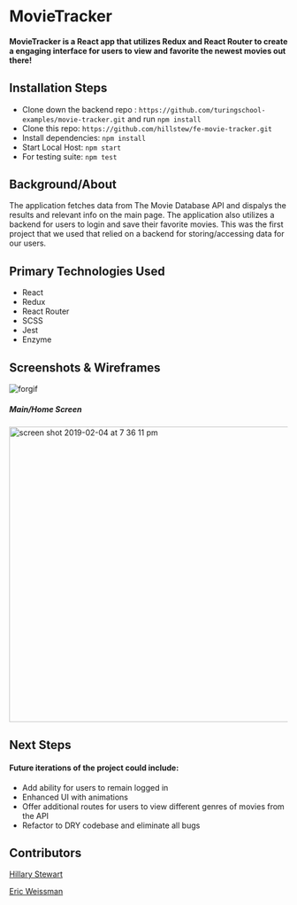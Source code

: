 # MovieTracker
#### MovieTracker is a React app that utilizes Redux and React Router to create a engaging interface for users to view and favorite the newest movies out there! 

## Installation Steps
- Clone down the backend repo : ```https://github.com/turingschool-examples/movie-tracker.git``` and run ```npm install```
- Clone this repo: ```https://github.com/hillstew/fe-movie-tracker.git```
- Install dependencies: ```npm install```
- Start Local Host: ```npm start```
- For testing suite: ```npm test```

## Background/About
The application fetches data from The Movie Database API and dispalys the results and relevant info on the main page. The application also utilizes a backend for users to login and save their favorite movies. This was the first project that we used that relied on a backend for storing/accessing data for our users.

## Primary Technologies Used
- React
- Redux
- React Router
- SCSS
- Jest
- Enzyme

## Screenshots & Wireframes
![forgif](https://user-images.githubusercontent.com/20710327/52348152-ddac9900-29e0-11e9-9b62-518803210832.gif)

##### Main/Home Screen
<img width="533" alt="screen shot 2019-02-04 at 7 36 11 pm" src="https://user-images.githubusercontent.com/20710327/52250250-2d417680-28b4-11e9-950b-922f992bf938.png">


## Next Steps
#### Future iterations of the project could include:
- Add ability for users to remain logged in
- Enhanced UI with animations
- Offer additional routes for users to view different genres of movies from the API
- Refactor to DRY codebase and eliminate all bugs

## Contributors
[Hillary Stewart](https://github.com/hillstew)

[Eric Weissman](https://github.com/ericweissman)

